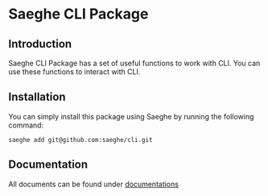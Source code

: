# Saeghe CLI Package

## Introduction

Saeghe CLI Package has a set of useful functions to work with CLI. You can use these functions to interact with CLI.

## Installation

You can simply install this package using Saeghe by running the following command:

```shell
saeghe add git@github.com:saeghe/cli.git
```

## Documentation

All documents can be found under [documentations](https://saeghe.com/packages/cli/documentations/getting-started)
